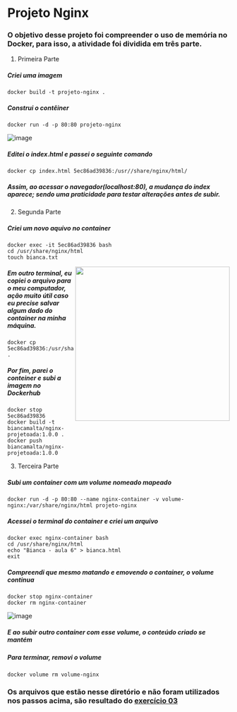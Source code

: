 # Projeto Nginx
### O objetivo desse projeto foi compreender o uso de memória no Docker, para isso, a atividade foi dividida em três parte.
1. Primeira Parte
##### Criei uma imagem 
```
docker build -t projeto-nginx .
```
##### Construi o contêiner
```
docker run -d -p 80:80 projeto-nginx
```
![image](https://github.com/BiancaMalta/Docker/assets/92928037/25558301-b894-496d-97a5-825263fea84d)
##### Editei o index.html e passei o seguinte comando
```
docker cp index.html 5ec86ad39836:/usr//share/nginx/html/
```
##### Assim, ao acessar o navegador(localhost:80), a mudança do index aparece; sendo uma praticidade para testar alterações antes de subir.
2. Segunda Parte
##### Criei um novo aquivo no container
```
docker exec -it 5ec86ad39836 bash
cd /usr/share/nginx/html
touch bianca.txt
```
<img align="right" src="https://github.com/BiancaMalta/Docker/assets/92928037/5e86aea5-31a9-47fd-96ca-4fa3d76dcdde"  width="350" height="350" />

##### Em outro terminal, eu copiei o arquivo para o meu computador, ação muito útil caso eu precise salvar algum dado do container na minha máquina.
```
docker cp 5ec86ad39836:/usr/share/nginx/html/bianca.txt .
```
##### Por fim, parei o conteiner e subi a imagem no Dockerhub
```
docker stop 5ec86ad39836
docker build -t biancamalta/nginx-projetoada:1.0.0 .
docker push biancamalta/nginx-projetoada:1.0.0
```
3. Terceira Parte
##### Subi um container com um volume nomeado mapeado
```
docker run -d -p 80:80 --name nginx-container -v volume-nginx:/var/share/nginx/html projeto-nginx
```
##### Acessei o terminal do container e criei um arquivo
```
docker exec nginx-container bash
cd /usr/share/nginx/html
echo "Bianca - aula 6" > bianca.html
exit
```
##### Compreendi que mesmo matando e emovendo o container, o volume continua 
```
docker stop nginx-container
docker rm nginx-container
```
![image](https://github.com/BiancaMalta/Docker/assets/92928037/1d80cea2-3ddf-4f2a-a456-e4dda68e4955)
##### E ao subir outro container com esse volume, o conteúdo criado se mantém
##### Para terminar, removi o volume
```
docker volume rm volume-nginx
```
### Os arquivos que estão nesse diretório e não foram utilizados nos passos acima, são resultado do [exercício 03](https://github.com/BiancaMalta/Docker/blob/main/exerc%C3%ADcios/exerc%C3%ADcio-03.md)



